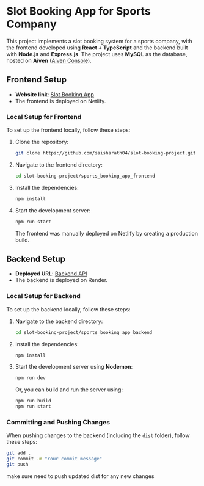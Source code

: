 
# Slot Booking App for Sports Company

This project implements a slot booking system for a sports company, with the frontend developed using **React + TypeScript** and the backend built with **Node.js** and **Express.js**. The project uses **MySQL** as the database, hosted on **Aiven** ([Aiven Console](https://console.aiven.io/)).

## Frontend Setup

- **Website link**: [Slot Booking App](https://slot-booking-app.netlify.app/)
- The frontend is deployed on Netlify.

### Local Setup for Frontend

To set up the frontend locally, follow these steps:

1. Clone the repository:

   ```bash
   git clone https://github.com/saisharath04/slot-booking-project.git
   ```

2. Navigate to the frontend directory:

   ```bash
   cd slot-booking-project/sports_booking_app_frontend
   ```

3. Install the dependencies:

   ```bash
   npm install
   ```

4. Start the development server:

   ```bash
   npm run start
   ```

   The frontend was manually deployed on Netlify by creating a production build.

## Backend Setup

- **Deployed URL**: [Backend API](https://slot-booking-project-backend.onrender.com)
- The backend is deployed on Render.

### Local Setup for Backend

To set up the backend locally, follow these steps:

1. Navigate to the backend directory:

   ```bash
   cd slot-booking-project/sports_booking_app_backend
   ```

2. Install the dependencies:

   ```bash
   npm install
   ```

3. Start the development server using **Nodemon**:

   ```bash
   npm run dev
   ```

   Or, you can build and run the server using:

   ```bash
   npm run build
   npm run start
   ```

### Committing and Pushing Changes

When pushing changes to the backend (including the `dist` folder), follow these steps:

```bash
git add .
git commit -m "Your commit message"
git push
```

make sure need to push updated dist for any new changes
